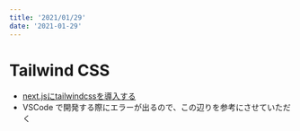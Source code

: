 ```yaml
---
title: '2021/01/29'
date: '2021-01-29'
---
```


# Tailwind CSS
- <a href="https://sunday-morning.app/posts/2020-10-25-next-js-tailwindcss">next.jsにtailwindcssを導入する</a>
- VSCode で開発する際にエラーが出るので、この辺りを参考にさせていただく